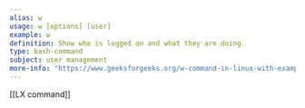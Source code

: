 ```yaml
---
alias: w
usage: w [options] [user]
example: w
definition: Show who is logged on and what they are doing.
type: bash-command
subject: user management
more-info: "https://www.geeksforgeeks.org/w-command-in-linux-with-examples/?ref=header_outind"
---
```

 
[[LX command]]